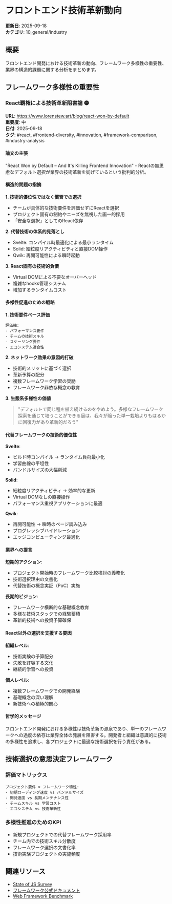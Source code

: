 # フロントエンド技術革新動向

**更新日**: 2025-09-18  
**カテゴリ**: 10_general/industry  

## 概要
フロントエンド開発における技術革新の動向、フレームワーク多様性の重要性、業界の構造的課題に関する分析をまとめます。

## フレームワーク多様性の重要性

### React覇権による技術革新阻害論 🟡

**URL**: https://www.lorenstew.art/blog/react-won-by-default  
**重要度**: 中  
**日付**: 2025-09-18  
**タグ**: #react, #frontend-diversity, #innovation, #framework-comparison, #industry-analysis

#### 論文の主張
"React Won by Default – And It's Killing Frontend Innovation" - Reactの無思慮なデフォルト選択が業界の技術革新を妨げているという批判的分析。

#### 構造的問題の指摘

**1. 技術的優位性ではなく慣習での選択**
- チームが具体的な技術要件を評価せずにReactを選択
- プロジェクト固有の制約やニーズを無視した画一的採用
- 「安全な選択」としてのReact依存

**2. 代替技術の体系的見落とし**
- Svelte: コンパイル時最適化による最小ランタイム
- Solid: 細粒度リアクティビティと直接DOM操作
- Qwik: 再開可能性による瞬時起動

**3. React固有の技術的負債**
- Virtual DOMによる不要なオーバーヘッド
- 複雑なhooks管理システム
- 増加するランタイムコスト

#### 多様性促進のための戦略

**1. 技術要件ベース評価**
```
評価軸:
- パフォーマンス要件
- チームの技術スキル
- スケーリング要件
- エコシステム適合性
```

**2. ネットワーク効果の意図的打破**
- 技術的メリットに基づく選択
- 革新予算の配分
- 複数フレームワーク学習の奨励
- フレームワーク非依存概念の教育

**3. 生態系多様性の価値**
> "デフォルトで同じ種を植え続けるのをやめよう。多様なフレームワーク探索を通じて培うことができる庭は、我々が陥った単一栽培よりもはるかに回復力があり革新的だろう"

#### 代替フレームワークの技術的優位性

**Svelte**:
- ビルド時コンパイル → ランタイム負荷最小化
- 学習曲線の平坦性
- バンドルサイズの大幅削減

**Solid**:
- 細粒度リアクティビティ → 効率的な更新
- Virtual DOMなしの直接操作
- パフォーマンス重視アプリケーションに最適

**Qwik**:
- 再開可能性 → 瞬時のページ読み込み
- プログレッシブハイドレーション
- エッジコンピューティング最適化

#### 業界への提言

**短期的アクション**:
- プロジェクト開始時のフレームワーク比較検討の義務化
- 技術選択理由の文書化
- 代替技術の概念実証（PoC）実施

**長期的ビジョン**:
- フレームワーク横断的な基礎概念教育
- 多様な技術スタックでの経験蓄積
- 革新的技術への投資予算確保

#### React以外の選択を支援する要因

**組織レベル**:
- 技術実験の予算配分
- 失敗を許容する文化
- 継続的学習への投資

**個人レベル**:
- 複数フレームワークでの開発経験
- 基礎概念の深い理解
- 新技術への積極的関心

#### 哲学的メッセージ
フロントエンド開発における多様性は技術革新の源泉であり、単一のフレームワークへの過度の依存は業界全体の発展を阻害する。開発者と組織は意識的に技術の多様性を追求し、各プロジェクトに最適な技術選択を行う責任がある。

## 技術選択の意思決定フレームワーク

### 評価マトリックス
```
プロジェクト要件 × フレームワーク特性:
- 初期ローディング速度 vs バンドルサイズ
- 開発速度 vs 長期メンテナンス性
- チームスキル vs 学習コスト
- エコシステム vs 技術革新性
```

### 多様性推進のためのKPI
- 新規プロジェクトでの代替フレームワーク採用率
- チーム内での技術スキル分散度
- フレームワーク選択の文書化率
- 技術実験プロジェクトの実施頻度

## 関連リソース
- [State of JS Survey](https://stateofjs.com)
- [フレームワーク公式ドキュメント](https://github.com/collections/front-end-javascript-frameworks)
- [Web Framework Benchmark](https://krausest.github.io/js-framework-benchmark/)
